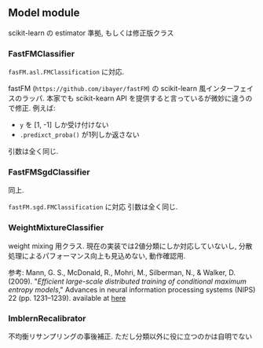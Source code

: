 ## Model module

scikit-learn の estimator 準拠, もしくは修正版クラス

### FastFMClassifier

`fasFM.asl.FMClassification` に対応.

fastFM (`https://github.com/ibayer/fastFM`) の scikit-learn 風インターフェイスのラッパ. 本家でも scikit-kearn API を提供すると言っているが微妙に違うので修正.
例えば:
* `y` を [1, -1] しか受け付けない
* `.predixct_proba()` が1列しか返さない

引数は全く同じ.

### FastFMSgdClassifier

同上.

`fastFM.sgd.FMClassification` に対応
引数は全く同じ.

### WeightMixtureClassifier

weight mixing 用クラス. 現在の実装では2値分類にしか対応していないし, 分散処理によるパフォーマンス向上も見込めない, 動作確認用.

参考: Mann, G. S., McDonald, R., Mohri, M., Silberman, N., & Walker, D. (2009). "_Efficient large-scale distributed training of conditional maximum entropy models_," Advances in neural information processing systems (NIPS) 22 (pp. 1231–1239). available at [here](https://papers.nips.cc/paper/3881-efficient-large-scale-distributed-training-of-conditional-maximum-entropy-models)

### ImblernRecalibrator

不均衡リサンプリングの事後補正. ただし分類以外に役に立つのかは自明でない
